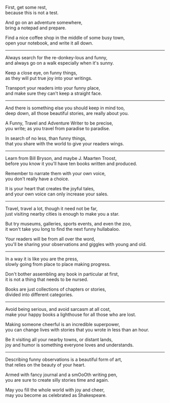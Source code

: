 First, get some rest,\
because this is not a test.

And go on an adventure somewhere,\
bring a notepad and prepare.

Find a nice coffee shop in the middle of some busy town,\
open your notebook, and write it all down.

---

Always search for the re-donkey-lous and funny,\
and always go on a walk especially when it's sunny.

Keep a close eye, on funny things,\
as they will put true joy into your writings.

Transport your readers into your funny place,\
and make sure they can't keep a straight face.

---

And there is something else you should keep in mind too,\
deep down, all those beautiful stories, are really about you.

A Funny, Travel and Adventure Writer to be precise,\
you write; as you travel from paradise to paradise.

In search of no less, than funny things,\
that you share with the world to give your readers wings.

---

Learn from Bill Bryson, and maybe J. Maarten Troost,\
before you know it you'll have ten books written and produced.

Remember to narrate them with your own voice,\
you don't really have a choice.

It is your heart that creates the joyful tales,\
and your own voice can only increase your sales.

---

Travel, travel a lot, though it need not be far,\
just visiting nearby cities is enough to make you a star.

But try museums, galleries, sports events, and even the zoo,\
it won't take you long to find the next funny hullabaloo.

Your readers will be from all over the word,\
you'll be sharing your observations and giggles with young and old.

---

In a way it is like you are the press,\
slowly going from place to place making progress.

Don't bother assembling any book in particular at first,\
it is not a thing that needs to be nursed.

Books are just collections of chapters or stories,\
divided into different categories.

---

Avoid being serious, and avoid sarcasm at all cost,\
make your happy books a lighthouse for all those who are lost.

Making someone cheerful is an incredible superpower,\
you can change lives with stories that you wrote in less than an hour.

Be it visiting all your nearby towns, or distant lands,\
joy and humor is something everyone loves and understands.

---

Describing funny observations is a beautiful form of art,\
that relies on the beauty of your heart.

Armed with fancy journal and a smOoOth writing pen,\
you are sure to create silly stories time and again.

May you fill the whole world with joy and cheer,\
may you become as celebrated as Shakespeare.
